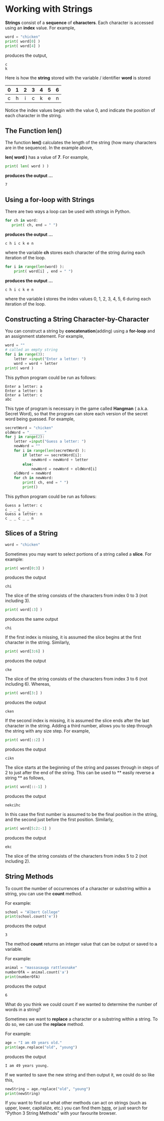 # Working with Strings

**Strings** consist of a **sequence** of **characters**. Each character is accessed using an **index** value. For example,

```python
word = "chicken"
print( word[0] )
print( word[4] )
```

produces the output,

```
c
k
```

Here is how the **string** stored with the variable / identifier **word** is stored

| **0** | **1** | **2** | **3** | **4** | **5** | **6** |
| :---: | :---: | :---: | :---: | :---: | :---: | :---: |
| c | h | i | c | k | e | n |

Notice the index values begin with the value 0, and indicate the position of each character in the string.

## **The Function len\(\)**

The function **len\(\)** calculates the length of the string \(how many characters are in the sequence\). In the example above,

**len\( word \)** has a value of **7**. For example,

```python
print( len( word ) )
```

**produces the output …**

```
7
```

## Using a for-loop with Strings

There are two ways a loop can be used with strings in Python.

```python
for ch in word:
   print( ch, end = " ")
```

**produces the output …**

```
c h i c k e n
```

where the variable **ch** stores each character of the string during each iteration of the loop.

```python
for i in range(len(word) ):
    print( word[i] , end = " ")
```

**produces the output …**

```
c h i c k e n
```

where the variable **i** stores the index values 0, 1, 2, 3, 4, 5, 6 during each iteration of the loop.

## **Constructing a String Character-by-Character**

You can construct a string by **concatenation**\(adding\) using a **for-loop** and an assignment statement. For example,

```python
word = ""
# called an empty string 
for i in range(3):
    letter =input("Enter a letter: ")
    word = word + letter
print( word )
```

This python program could be run as follows:

```
Enter a letter: a
Enter a letter: b
Enter a letter: c
abc
```

This type of program is necessary in the game called **Hangman** \( a.k.a. Secret Word\), so that the program can store each version of the secret word being guessed. For example,

```python
secretWord = "chicken"
oldWord = "_______"
for j in range(2):
    letter =input("Guess a letter: ")
    newWord = ""
    for i in range(len(secretWord) ):
        if letter == secretWord[i]:
            newWord = newWord + letter
        else:
            newWord = newWord + oldWord[i]
    oldWord = newWord
    for ch in newWord:
        print( ch, end = " ")
        print()
```

This python program could be run as follows:

```
Guess a letter: c
c _ _ c _ _ _
Guess a letter: n
c _ _ c _ _ n
```

## **Slices of a String**

```python
word = "chicken"
```

Sometimes you may want to select portions of a string called a **slice**. For example:

```python
print( word[0:3] )
```

produces the output

```
chi
```

The slice of the string consists of the characters from index 0 to 3 \(not including 3\).

```python
print( word[:3] )
```

produces the same output

```
chi
```

If the first index is missing, it is assumed the slice begins at the first character in the string. Similarly,

```python
print( word[3:6] )
```

produces the output

```
cke
```

The slice of the string consists of the characters from index 3 to 6 \(not including 6\). Whereas,

```python
print( word[3:] )
```

produces the output

```
cken
```

If the second index is missing, it is assumed the slice ends after the last character in the string. Adding a third number, allows you to step through the string with any size step. For example,

```python
print( word[::2] )
```

produces the output

```
cikn
```

The slice starts at the beginning of the string and passes through in steps of 2 to just after the end of the string. This can be used to ** easily reverse a string ** as follows,

```python
print( word[::-1] )
```

produces the output

```
nekcihc
```

In this case the first number is assumed to be the final position in the string, and the second just before the first position. Similarly,

```python
print( word[5:2:-1] )
```

produces the output

```
ekc
```

The slice of the string consists of the characters from index 5 to 2 \(not including 2\).

## String Methods

To count the number of occurrences of a character or substring within a string, you can use the **count** method.

For example:

```python
school = "Albert College"
print(school.count('e'))
```

produces the output

```
3
```

The method **count** returns an integer value that can be output or saved to a variable.  

For example:

```python
animal = "massasauga rattlesnake"
numberOfA = animal.count('a')
print(numberOfA)
```

produces the output

```
6
```

What do you think we could count if we wanted to determine the number of words in a string?

Sometimes we want to **replace** a character or a substring within a string.  To do so, we can use the **replace** method.

For example:

```python
age = "I am 49 years old."
print(age.replace("old", "young")
```

produces the output

```
I am 49 years young.
```

If we wanted to save the new string and then output it, we could do so like this,

```python
newString = age.replace("old", "young")
print(newString)
```

If you want to find out what other methods can act on strings (such as upper, lower, capitalize, etc.) you can find them [here](https://docs.python.org/3/library/stdtypes.html#string-methods), or just search for "Python 3 String Methods" with your favourite browser.
